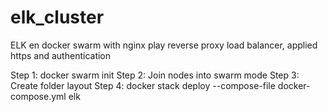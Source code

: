 # elk_cluster
ELK en docker swarm with nginx play reverse proxy load balancer, applied https and authentication

Step 1: docker swarm init
Step 2: Join nodes into swarm mode
Step 3: Create folder layout
Step 4: docker stack deploy --compose-file docker-compose.yml elk 
